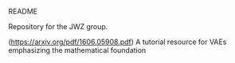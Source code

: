 README

Repository for the JWZ group.

(https://arxiv.org/pdf/1606.05908.pdf) A tutorial resource for VAEs emphasizing the mathematical foundation
